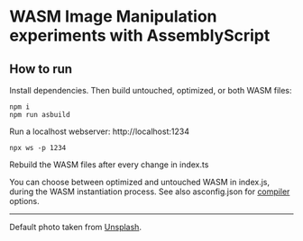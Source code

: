 # WASM Image Manipulation experiments with AssemblyScript
## How to run
Install dependencies. Then build untouched, optimized, or both WASM files:
```
npm i
npm run asbuild
```
Run a localhost webserver: http://localhost:1234
```
npx ws -p 1234
```

Rebuild the WASM files after every change in index.ts

You can choose between optimized and untouched WASM in index.js, during the WASM instantiation process. See also asconfig.json for [compiler](https://www.assemblyscript.org/compiler.html) options.

---

Default photo taken from [Unsplash](https://unsplash.com/photos/zRZAnttNo7o).
